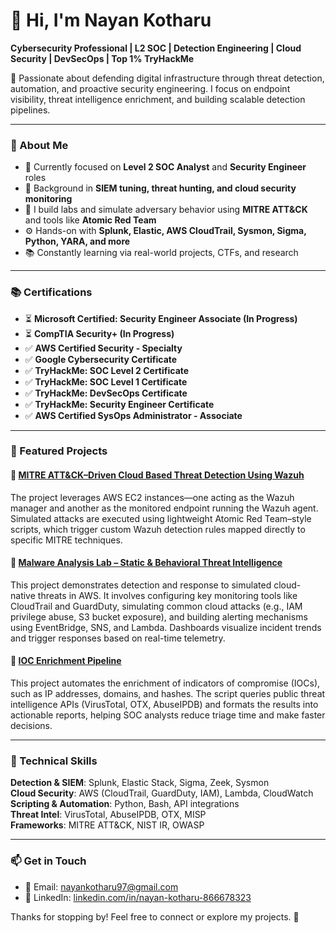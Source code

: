 # 👋 Hi, I'm Nayan Kotharu

**Cybersecurity Professional | L2 SOC | Detection Engineering | Cloud Security | DevSecOps | Top 1% TryHackMe**

🔐 Passionate about defending digital infrastructure through threat detection, automation, and proactive security engineering. I focus on endpoint visibility, threat intelligence enrichment, and building scalable detection pipelines.

---

### 🧠 About Me

- 🎯 Currently focused on **Level 2 SOC Analyst** and **Security Engineer** roles
- 💼 Background in **SIEM tuning, threat hunting, and cloud security monitoring**
- 🧪 I build labs and simulate adversary behavior using **MITRE ATT&CK** and tools like **Atomic Red Team**
- ⚙️ Hands-on with **Splunk, Elastic, AWS CloudTrail, Sysmon, Sigma, Python, YARA, and more**
- 📚 Constantly learning via real-world projects, CTFs, and research

---
### 📚 Certifications

- ⏳ **Microsoft Certified: Security Engineer Associate (In Progress)**
- ⏳ **CompTIA Security+ (In Progress)**
- ✅ **AWS Certified Security - Specialty**
- ✅ **Google Cybersecurity Certificate**
- ✅ **TryHackMe: SOC Level 2 Certificate**
- ✅ **TryHackMe: SOC Level 1 Certificate**
- ✅ **TryHackMe: DevSecOps Certificate**
- ✅ **TryHackMe: Security Engineer Certificate**
- ✅ **AWS Certified SysOps Administrator - Associate**

---

### 📁 Featured Projects

#### 🧠 [MITRE ATT&CK–Driven Cloud Based Threat Detection Using Wazuh](https://github.com/parayapaincho/cloud-threat-hunt-aws)
The project leverages AWS EC2 instances—one acting as the Wazuh manager and another as the monitored endpoint running the Wazuh agent. Simulated attacks are executed using lightweight Atomic Red Team–style scripts, which trigger custom Wazuh detection rules mapped directly to specific MITRE techniques.

#### 🧬 [Malware Analysis Lab – Static & Behavioral Threat Intelligence](https://github.com/parayapaincho/malware-analysis-lab)
This project demonstrates detection and response to simulated cloud-native threats in AWS. It involves configuring key monitoring tools like CloudTrail and GuardDuty, simulating common cloud attacks (e.g., IAM privilege abuse, S3 bucket exposure), and building alerting mechanisms using EventBridge, SNS, and Lambda. Dashboards visualize incident trends and trigger responses based on real-time telemetry.

#### 🤖 [IOC Enrichment Pipeline](https://github.com/KUN-01997/ioc-enrichment-pipeline)
This project automates the enrichment of indicators of compromise (IOCs), such as IP addresses, domains, and hashes. The script queries public threat intelligence APIs (VirusTotal, OTX, AbuseIPDB) and formats the results into actionable reports, helping SOC analysts reduce triage time and make faster decisions.

---

### 🧰 Technical Skills

**Detection & SIEM**: Splunk, Elastic Stack, Sigma, Zeek, Sysmon  
**Cloud Security**: AWS (CloudTrail, GuardDuty, IAM), Lambda, CloudWatch  
**Scripting & Automation**: Python, Bash, API integrations  
**Threat Intel**: VirusTotal, AbuseIPDB, OTX, MISP  
**Frameworks**: MITRE ATT&CK, NIST IR, OWASP

---

### 📫 Get in Touch

- 💌 Email: [nayankotharu97@gmail.com](mailto:nayankotharu97@gmail.com)
- 💼 LinkedIn: [linkedin.com/in/nayan-kotharu-866678323](https://www.linkedin.com/in/nayan-kotharu-866678323)

Thanks for stopping by! Feel free to connect or explore my projects. 🚀
